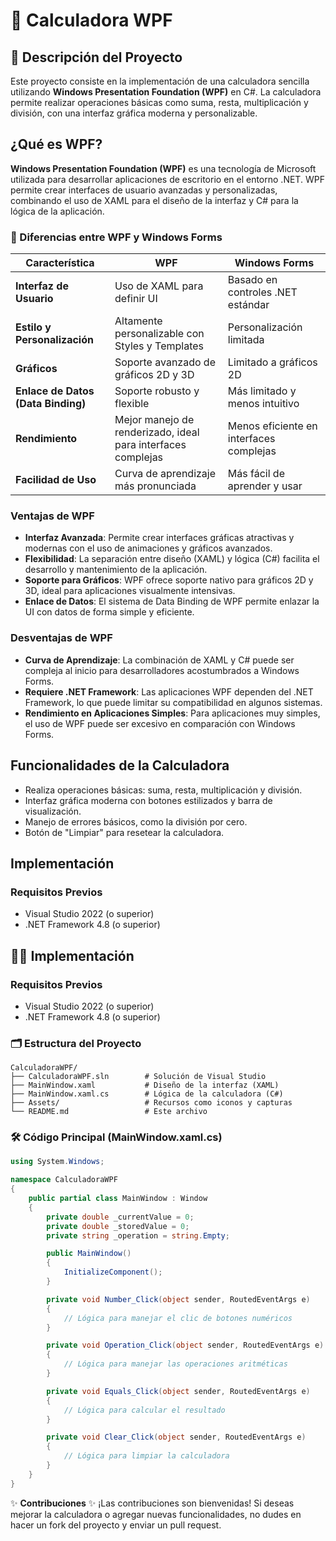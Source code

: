# 🧮 Calculadora WPF

## 🎯 Descripción del Proyecto

Este proyecto consiste en la implementación de una calculadora sencilla utilizando **Windows Presentation Foundation (WPF)** en C#. La calculadora permite realizar operaciones básicas como suma, resta, multiplicación y división, con una interfaz gráfica moderna y personalizable.

## ¿Qué es WPF?

**Windows Presentation Foundation (WPF)** es una tecnología de Microsoft utilizada para desarrollar aplicaciones de escritorio en el entorno .NET. WPF permite crear interfaces de usuario avanzadas y personalizadas, combinando el uso de XAML para el diseño de la interfaz y C# para la lógica de la aplicación.

### 📝 Diferencias entre WPF y Windows Forms

| Característica                 | WPF                                   | Windows Forms                      |
|--------------------------------|---------------------------------------|------------------------------------|
| **Interfaz de Usuario**        | Uso de XAML para definir UI           | Basado en controles .NET estándar  |
| **Estilo y Personalización**   | Altamente personalizable con Styles y Templates | Personalización limitada          |
| **Gráficos**                   | Soporte avanzado de gráficos 2D y 3D  | Limitado a gráficos 2D             |
| **Enlace de Datos (Data Binding)** | Soporte robusto y flexible           | Más limitado y menos intuitivo     |
| **Rendimiento**                | Mejor manejo de renderizado, ideal para interfaces complejas | Menos eficiente en interfaces complejas |
| **Facilidad de Uso**           | Curva de aprendizaje más pronunciada  | Más fácil de aprender y usar       |

### Ventajas de WPF

- **Interfaz Avanzada**: Permite crear interfaces gráficas atractivas y modernas con el uso de animaciones y gráficos avanzados.
- **Flexibilidad**: La separación entre diseño (XAML) y lógica (C#) facilita el desarrollo y mantenimiento de la aplicación.
- **Soporte para Gráficos**: WPF ofrece soporte nativo para gráficos 2D y 3D, ideal para aplicaciones visualmente intensivas.
- **Enlace de Datos**: El sistema de Data Binding de WPF permite enlazar la UI con datos de forma simple y eficiente.

### Desventajas de WPF

- **Curva de Aprendizaje**: La combinación de XAML y C# puede ser compleja al inicio para desarrolladores acostumbrados a Windows Forms.
- **Requiere .NET Framework**: Las aplicaciones WPF dependen del .NET Framework, lo que puede limitar su compatibilidad en algunos sistemas.
- **Rendimiento en Aplicaciones Simples**: Para aplicaciones muy simples, el uso de WPF puede ser excesivo en comparación con Windows Forms.

## Funcionalidades de la Calculadora

- Realiza operaciones básicas: suma, resta, multiplicación y división.
- Interfaz gráfica moderna con botones estilizados y barra de visualización.
- Manejo de errores básicos, como la división por cero.
- Botón de "Limpiar" para resetear la calculadora.

## Implementación

### Requisitos Previos

- Visual Studio 2022 (o superior)
- .NET Framework 4.8 (o superior)

## 👨‍💻 Implementación

### Requisitos Previos

- Visual Studio 2022 (o superior)
- .NET Framework 4.8 (o superior)

### 🗂️ Estructura del Proyecto

```plaintext
CalculadoraWPF/
├── CalculadoraWPF.sln        # Solución de Visual Studio
├── MainWindow.xaml           # Diseño de la interfaz (XAML)
├── MainWindow.xaml.cs        # Lógica de la calculadora (C#)
├── Assets/                   # Recursos como iconos y capturas
└── README.md                 # Este archivo
```

### 🛠️ Código Principal (MainWindow.xaml.cs)

```csharp
using System.Windows;

namespace CalculadoraWPF
{
    public partial class MainWindow : Window
    {
        private double _currentValue = 0;
        private double _storedValue = 0;
        private string _operation = string.Empty;

        public MainWindow()
        {
            InitializeComponent();
        }

        private void Number_Click(object sender, RoutedEventArgs e)
        {
            // Lógica para manejar el clic de botones numéricos
        }

        private void Operation_Click(object sender, RoutedEventArgs e)
        {
            // Lógica para manejar las operaciones aritméticas
        }

        private void Equals_Click(object sender, RoutedEventArgs e)
        {
            // Lógica para calcular el resultado
        }

        private void Clear_Click(object sender, RoutedEventArgs e)
        {
            // Lógica para limpiar la calculadora
        }
    }
}
```

✨ **Contribuciones** ✨
¡Las contribuciones son bienvenidas! Si deseas mejorar la calculadora o agregar nuevas funcionalidades, no dudes en hacer un fork del proyecto y enviar un pull request.